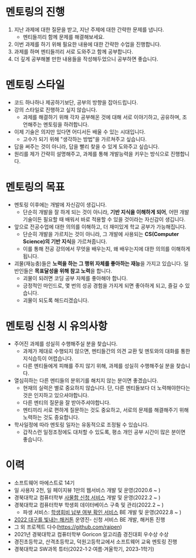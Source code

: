 # 멘토링의 진행
1. 지난 과제에 대한 질문을 받고, 지난 주제에 대한 간략한 문제를 냅니다.
    * 멘티들끼리 함께 문제를 해결해보세요.
2. 이번 과제를 하기 위해 필요한 내용에 대한 간략한 수업을 진행합니다.
3. 과제를 하며 멘티들끼리 서로 도와주고 함께 공부합니다.
4. 더 깊게 공부해볼 만한 내용들을 작성해두었으니 공부하면 좋습니다.

# 멘토링 스타일

* 코드 하나하나 제공하기보단, 공부의 방향을 잡아드립니다.
* 강의 스타일로 진행하고 싶지 않습니다.
    * 과제를 해결하기 위해 각자 공부해온 것에 대해 서로 이야기하고, 공유하며, 조언해주는 멘토링을 하려합니다.
* 이제 기술은 의지만 있다면 어디서든 배울 수 있는 시대입니다.
    * 고수가 되기 위해 "생각하는 방법"을 가르쳐주고 싶습니다.
* 답을 써주는 것이 아니라, 답을 빨리 찾을 수 있게 도와주고 싶습니다.
* 원리를 제가 간략히 설명해주고, 과제를 통해 개발능력을 키우는 방식으로 진행합니다.

# 멘토링의 목표
* 멘토링 이후에는 개발에 자신감이 생깁니다.
    * 단순히 개발을 잘 하게 되는 것이 아니라, **기반 지식을 이해하게 되어**, 어떤 개발 기술이든 필요할 때 배워서 바로 적용할 수 있을 것이라는 자신감이 생깁니다.
* 앞으로 전공수업에 대한 의의를 이해하고, 더 재미있게 학교 공부가 가능해집니다.
    * 단순히 개발을 가르치는 것이 아니라, 그 개발에 사용되는 **CS(Computer Science)의 기반 지식**을 가르쳐줍니다.
    * 이를 통해 전공 강의에서 무엇을 배우는지, 왜 배우는지에 대한 의의를 이해하게 됩니다.
* 괴물(재능충)들은 **노력을 하는 그 행위 자체를 좋아하는 재능**을 가지고 있습니다. 일반인들은 **목표달성을 위해 참고 노력**을 합니다.
    * 괴물이 되려면 코딩 공부 자체를 좋아해야 합니다.
    * 긍정적인 마인드로, 몇 번의 성공 경험을 가지게 되면 좋아하게 되고, 즐길 수 있습니다.
    * 괴물이 되도록 해드리겠습니다.

# 멘토링 신청 시 유의사항
* 주어진 과제를 성실히 수행해주실 분을 찾습니다.
    * 과제가 제대로 수행되지 않으면, 멘티들간의 의견 교환 및 멘토와의 대화를 통한 지식습득이 어렵습니다.
    * 다른 멘티들에게 피해를 주지 않기 위해, 과제를 성실히 수행해주실 분을 찾습니다.
* 열심히하는 다른 멘티들의 분위기를 해치지 않는 분이면 좋겠습니다.
    * 현재의 실력은 별로 중요하지 않습니다. 단, 다른 멘티들보다 더 노력해야한다는 것은 인지하고 있으셔야합니다.
    * 다른 멘티의 질문을 잘 받아주셔야합니다.
    * 멘티끼리 서로 편하게 질문하는 것도 중요하고, 서로의 문제를 해결해주기 위해 노력하는 것도 중요합니다.
* 학사일정에 따라 멘토링 일자는 유동적으로 조정될 수 있습니다.
    * 갑작스런 일정조정에도 대처할 수 있도록, 평소 개인 공부 시간이 많은 분이면 좋습니다.

# 이력
* 소프트웨어 마에스트로 14기
* 일 사용자 2천, 일 페이지뷰 1만의 웹서비스 개발 및 운영(2020.6 ~ )
* 경북대학교 컴퓨터학부 [사물함 신청 서비스](https://raipen.gabia.io) 개발 및 운영(2022.2 ~ )
* 경북대학교 컴퓨터학부 학생회 데이터베이스 구축 및 관리(2022.2 ~ )
    * 파생 서비스: [학생회비 납부 여부 확인 서비스](https://wldnd2.github.io/KNU_CSE/) BE 개발 및 운영(2022.8 ~ )
* [2022 대구를 빛내는 해커톤](https://cse-hackathon.vercel.app/) 운영진- 신청 서비스 BE 개발, 해커톤 진행
* 그 외 프로젝트 다수(https://github.com/raipen)
* 2021년 경북대학교 컴퓨터학부 Goricon 알고리즘 경진대회 우수상 수상
* 경진초등학교, 산격초등학교, 덕원고등학교에서 소프트웨어 교육 멘토링 진행
* 경북대학교 SW과목 튜터(2022-1·2·여름·겨울학기, 2023-1학기)